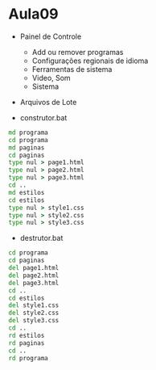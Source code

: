 # Aula09
- Painel de Controle
    - Add ou remover programas
    - Configurações regionais de idioma
    - Ferramentas de sistema
    - Video, Som
    - Sistema
- Arquivos de Lote

- construtor.bat
```cmd
md programa
cd programa
md paginas
cd paginas
type nul > page1.html
type nul > page2.html
type nul > page3.html
cd ..
md estilos
cd estilos
type nul > style1.css
type nul > style2.css
type nul > style3.css
```

- destrutor.bat
```cmd
cd programa
cd paginas
del page1.html
del page2.html
del page3.html
cd ..
cd estilos
del style1.css
del style2.css
del style3.css
cd ..
rd estilos
rd paginas
cd ..
rd programa
```
